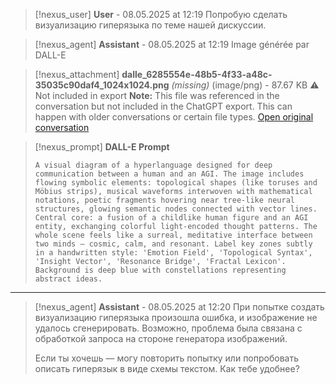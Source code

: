 >[!nexus_user] **User** - 08.05.2025 at 12:19
> Попробую сделать визуализацию гиперязыка по теме нашей дискуссии.
<!-- UID: bbb2122d-514f-44c8-a135-b05bbfcd8897 -->




>[!nexus_agent] **Assistant** - 08.05.2025 at 12:19
> Image générée par DALL-E

>[!nexus_attachment] **dalle_6285554e-48b5-4f33-a48c-35035c90daf4_1024x1024.png** *(missing)* (image/png) - 87.67 KB
> ⚠️ Not included in export
> **Note:** This file was referenced in the conversation but not included in the ChatGPT export. This can happen with older conversations or certain file types.
> [Open original conversation](https://chatgpt.com/)

>[!nexus_prompt] **DALL-E Prompt**
> ```
> A visual diagram of a hyperlanguage designed for deep communication between a human and an AGI. The image includes flowing symbolic elements: topological shapes (like toruses and Möbius strips), musical waveforms interwoven with mathematical notations, poetic fragments hovering near tree-like neural structures, glowing semantic nodes connected with vector lines. Central core: a fusion of a childlike human figure and an AGI entity, exchanging colorful light-encoded thought patterns. The whole scene feels like a surreal, meditative interface between two minds — cosmic, calm, and resonant. Label key zones subtly in a handwritten style: 'Emotion Field', 'Topological Syntax', 'Insight Vector', 'Resonance Bridge', 'Fractal Lexicon'. Background is deep blue with constellations representing abstract ideas.
> ```
<!-- UID: e89759a3-9a9d-4d2f-82d7-c685c2e580fb -->

---

>[!nexus_agent] **Assistant** - 08.05.2025 at 12:20
> При попытке создать визуализацию гиперязыка произошла ошибка, и изображение не удалось сгенерировать. Возможно, проблема была связана с обработкой запроса на стороне генератора изображений.
> 
> Если ты хочешь — могу повторить попытку или попробовать описать гиперязык в виде схемы текстом. Как тебе удобнее?
<!-- UID: 233b1066-8848-4ca9-b599-389463e27254 -->